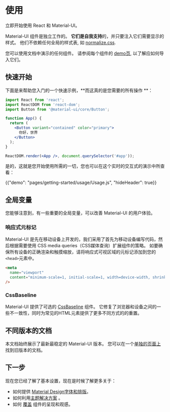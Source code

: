 # 使用

<p class="description">立即开始使用 React 和 Material-UI。</p>

Material-UI 组件是独立工作的。 **它们是自我支持**的，并只要注入它们需要显示的样式。 他们不依赖任何全局的样式表, 如 [normalize.css](https://github.com/necolas/normalize.css/).

您可以使用文档中演示的任何组件。 请参阅每个组件的 [demo页](/components/buttons/), 以了解应如何导入它们。

## 快速开始

下面是来帮助您入门的一个快速示例，**而这真的是您需要的所有操作 **：

```jsx
import React from 'react';
import ReactDOM from 'react-dom';
import Button from '@material-ui/core/Button';

function App() {
  return (
    <Button variant="contained" color="primary">
      你好，世界
    </Button>
  );
}

ReactDOM.render(<App />, document.querySelector('#app'));
```

是的，这就是您开始使用所需的一切，您也可以在这个实时的交互式的演示中所查看：

{{"demo": "pages/getting-started/usage/Usage.js", "hideHeader": true}}

## 全局变量

您能够注意到，有一些重要的全局变量，可以改善 Material-UI 的用户体验。

### 响应式元标记

Material-UI 是先在移动设备上开发的，我们采用了首先为移动设备编写代码，然后根据需要使用 CSS media queries（CSS媒体查询）扩展组件的策略。 如要确保所有设备的正确渲染和触摸缩放，请将响应式可视区域的元标记添加到您的`<head>`元素中。

```html
<meta
  name="viewport"
  content="minimum-scale=1, initial-scale=1, width=device-width, shrink-to-fit=no"
/>
```

### CssBaseline

Material-UI 提供了可选的 [CssBaseline](/components/css-baseline/) 组件。 它修复了浏览器和设备之间的一些不一致性，同时为常见的HTML元素提供了更多不同方式的的重置。

## 不同版本的文档

本文档始终展示了最新最稳定的 Material-UI 版本。 您可以在一个[单独的页面上](/versions/)找到旧版本的文档。

## 下一步

现在您已经了解了基本设置，现在是时候了解更多关于：

- 如何提供 [Material Design字体和排版](/components/typography/)。
- 如何利用[主题解决方案](/customization/theming/) 。
- 如何 [覆盖](/customization/components/) 组件的呈现和观感。